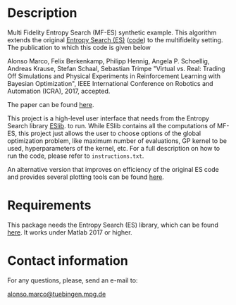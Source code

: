 <!-- Copyright 2017 Max Planck Society. All rights reserved.

Alonso Marco
Max Planck Institute for Intelligent Systems
Autonomous Motion Department
amarco(at)tuebingen.mpg.de

---- -->

Description
=========
Multi Fidelity Entropy Search (MF-ES) synthetic example. This algorithm extends the original [Entropy Search (ES)](http://www.jmlr.org/papers/volume13/hennig12a/hennig12a.pdf) ([code](https://github.com/ProbabilisticNumerics/entropy-search)) to the multifidelity setting. The publication to which this code is given below

  Alonso Marco, Felix Berkenkamp, Philipp Hennig, Angela P. Schoellig, Andreas Krause, Stefan Schaal, Sebastian Trimpe
  "Virtual vs. Real: Trading Off Simulations and Physical Experiments in Reinforcement Learning with Bayesian Optimization", 
  IEEE International Conference on Robotics and Automation (ICRA),
  2017, accepted.

The paper can be found [here](https://arxiv.org/abs/1703.01250). 

This project is a high-level user interface that needs from the Entropy Search library [ESlib](https://github.com/alonrot/ESlib). to run. While ESlib contains all the computations of MF-ES, this project just allows the user to choose options of the global optimization problem, like maximum number of evaluations, GP kernel to be used, hyperparameters of the kernel, etc. For a full description on how to run the code, please refer to `instructions.txt`.


An alternative version that improves on efficiency of the original ES code and provides several plotting tools can be found [here](https://github.com/alonrot/userES).

Requirements
============
This package needs the Entropy Search (ES) library, which can be found [here](https://github.com/alonrot/ESlib).
It works under Matlab 2017 or higher.

Contact information
===================
For any questions, please, send an e-mail to: 

   alonso.marco@tuebingen.mpg.de

